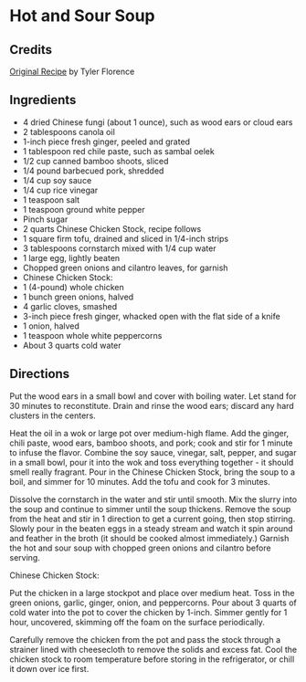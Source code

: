 # Hot and Sour Soup 

<!-- BEGIN content -->

## Credits

[Original Recipe](http://www.foodnetwork.com/food/recipes/recipe/0,,FOOD_9936_23598,00.html "http://www.foodnetwork.com/food/recipes/recipe/0,,FOOD 9936 23598,00.html") by Tyler Florence

## Ingredients

- 4 dried Chinese fungi (about 1 ounce), such as wood ears or cloud ears
- 2 tablespoons canola oil
- 1-inch piece fresh ginger, peeled and grated
- 1 tablespoon red chile paste, such as sambal oelek
- 1/2 cup canned bamboo shoots, sliced
- 1/4 pound barbecued pork, shredded
- 1/4 cup soy sauce
- 1/4 cup rice vinegar
- 1 teaspoon salt
- 1 teaspoon ground white pepper
- Pinch sugar
- 2 quarts Chinese Chicken Stock, recipe follows
- 1 square firm tofu, drained and sliced in 1/4-inch strips
- 3 tablespoons cornstarch mixed with 1/4 cup water
- 1 large egg, lightly beaten
- Chopped green onions and cilantro leaves, for garnish
- Chinese Chicken Stock:
- 1 (4-pound) whole chicken
- 1 bunch green onions, halved
- 4 garlic cloves, smashed
- 3-inch piece fresh ginger, whacked open with the flat side of a knife
- 1 onion, halved
- 1 teaspoon whole white peppercorns
- About 3 quarts cold water

## Directions

Put the wood ears in a small bowl and cover with boiling water. Let stand for 30 minutes to reconstitute. Drain and rinse the wood ears; discard any hard clusters in the centers.  
  
 Heat the oil in a wok or large pot over medium-high flame. Add the ginger, chili paste, wood ears, bamboo shoots, and pork; cook and stir for 1 minute to infuse the flavor. Combine the soy sauce, vinegar, salt, pepper, and sugar in a small bowl, pour it into the wok and toss everything together - it should smell really fragrant. Pour in the Chinese Chicken Stock, bring the soup to a boil, and simmer for 10 minutes. Add the tofu and cook for 3 minutes.  
  
 Dissolve the cornstarch in the water and stir until smooth. Mix the slurry into the soup and continue to simmer until the soup thickens. Remove the soup from the heat and stir in 1 direction to get a current going, then stop stirring. Slowly pour in the beaten eggs in a steady stream and watch it spin around and feather in the broth (it should be cooked almost immediately.) Garnish the hot and sour soup with chopped green onions and cilantro before serving.  
  
 Chinese Chicken Stock:  
 Put the chicken in a large stockpot and place over medium heat. Toss in the green onions, garlic, ginger, onion, and peppercorns. Pour about 3 quarts of cold water into the pot to cover the chicken by 1-inch. Simmer gently for 1 hour, uncovered, skimming off the foam on the surface periodically.  
  
 Carefully remove the chicken from the pot and pass the stock through a strainer lined with cheesecloth to remove the solids and excess fat. Cool the chicken stock to room temperature before storing in the refrigerator, or chill it down over ice first.

<!-- Saved in parser cache with key mudabon_recipe:pcache:idhash:1574-0!1!0!0!!en!2 and timestamp 20071117185804 --><!-- END content -->

